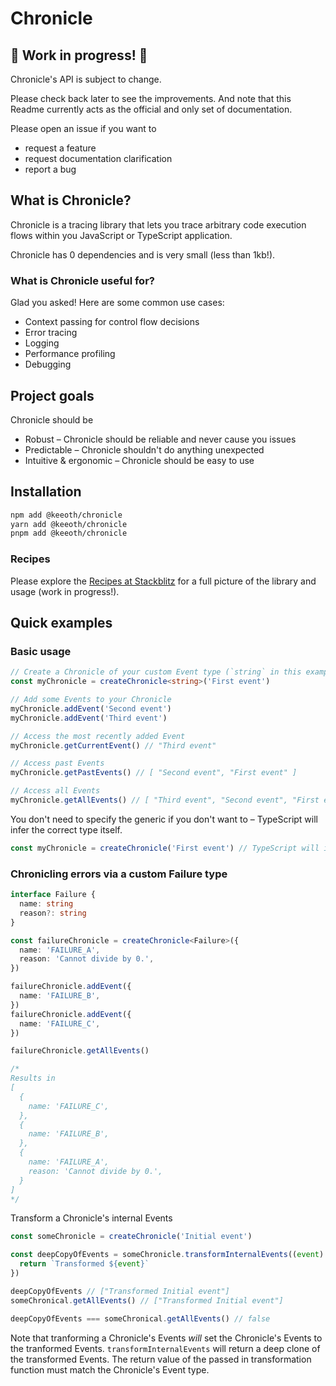 # Chronicle

## 🚧 Work in progress! 🚧

Chronicle's API is subject to change.

Please check back later to see the improvements. And note that this Readme currently acts as the official and only set of documentation.

Please open an issue if you want to

* request a feature
* request documentation clarification
* report a bug

## What is Chronicle?

Chronicle is a tracing library that lets you trace arbitrary code execution flows within you JavaScript or TypeScript application.

Chronicle has 0 dependencies and is very small (less than 1kb!).

### What is Chronicle useful for?

Glad you asked! Here are some common use cases:

* Context passing for control flow decisions
* Error tracing
* Logging
* Performance profiling
* Debugging

## Project goals

Chronicle should be
* Robust – Chronicle should be reliable and never cause you issues
* Predictable – Chronicle shouldn't do anything unexpected
* Intuitive & ergonomic – Chronicle should be easy to use

## Installation
```bash
npm add @keeoth/chronicle
yarn add @keeoth/chronicle
pnpm add @keeoth/chronicle
```
### Recipes

Please explore the [Recipes at Stackblitz](https://stackblitz.com/edit/typescript-tfvfqr?devToolsHeight=100&file=index.ts) for a full picture of the library and usage (work in progress!).

## Quick examples

### Basic usage
```ts
// Create a Chronicle of your custom Event type (`string` in this example)
const myChronicle = createChronicle<string>('First event')

// Add some Events to your Chronicle
myChronicle.addEvent('Second event')
myChronicle.addEvent('Third event')

// Access the most recently added Event
myChronicle.getCurrentEvent() // "Third event"

// Access past Events
myChronicle.getPastEvents() // [ "Second event", "First event" ]

// Access all Events
myChronicle.getAllEvents() // [ "Third event", "Second event", "First event" ]
```

You don't need to specify the generic if you don't want to – TypeScript will infer the correct type itself.
```ts
const myChronicle = createChronicle('First event') // TypeScript will infer Chronicle<string>
```

### Chronicling errors via a custom Failure type
```ts
interface Failure {
  name: string
  reason?: string
}

const failureChronicle = createChronicle<Failure>({
  name: 'FAILURE_A',
  reason: 'Cannot divide by 0.',
})

failureChronicle.addEvent({
  name: 'FAILURE_B',
})
failureChronicle.addEvent({
  name: 'FAILURE_C',
})

failureChronicle.getAllEvents()

/*
Results in
[
  {
    name: 'FAILURE_C',
  },
  {
    name: 'FAILURE_B',
  },
  {
    name: 'FAILURE_A',
    reason: 'Cannot divide by 0.',
  }
]
*/
```

Transform a Chronicle's internal Events
```ts
const someChronicle = createChronicle('Initial event')

const deepCopyOfEvents = someChronicle.transformInternalEvents((event) => {
  return `Transformed ${event}`
})

deepCopyOfEvents // ["Transformed Initial event"]
someChronical.getAllEvents() // ["Transformed Initial event"]

deepCopyOfEvents === someChronical.getAllEvents() // false
```
Note that tranforming a Chronicle's Events _will_ set the Chronicle's Events to the tranformed Events. `transformInternalEvents` will return a deep clone of the transformed Events. The return value of the
passed in transformation function must match the Chronicle's Event type.
